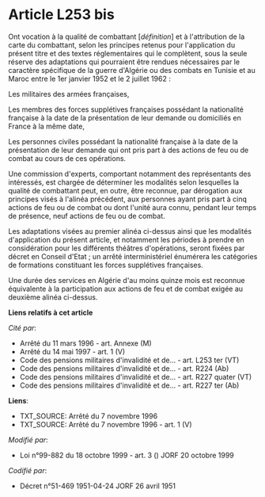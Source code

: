 # Article L253 bis

Ont vocation à la qualité de combattant [*définition*] et à l'attribution de la carte du combattant, selon les principes
retenus pour l'application du présent titre et des textes réglementaires qui le complètent, sous la seule réserve des
adaptations qui pourraient être rendues nécessaires par le caractère spécifique de la guerre d'Algérie ou des combats en
Tunisie et au Maroc entre le 1er janvier 1952 et le 2 juillet 1962 :

Les militaires des armées françaises,

Les membres des forces supplétives françaises possédant la nationalité française à la date de la présentation de leur demande
ou domiciliés en France à la même date,

Les personnes civiles possédant la nationalité française à la date de la présentation de leur demande qui ont pris part à des
actions de feu ou de combat au cours de ces opérations.

Une commission d'experts, comportant notamment des représentants des intéressés, est chargée de déterminer les modalités
selon lesquelles la qualité de combattant peut, en outre, être reconnue, par dérogation aux principes visés à l'alinéa
précédent, aux personnes ayant pris part à cinq actions de feu ou de combat ou dont l'unité aura connu, pendant leur temps de
présence, neuf actions de feu ou de combat.

Les adaptations visées au premier alinéa ci-dessus ainsi que les modalités d'application du présent article, et notamment les
périodes à prendre en considération pour les différents théâtres d'opérations, seront fixées par décret en Conseil d'Etat ;
un arrêté interministériel énumérera les catégories de formations constituant les forces supplétives françaises.

Une durée des services en Algérie d'au moins quinze mois est reconnue équivalente à la participation aux actions de feu et de
combat exigée au deuxième alinéa ci-dessus.

**Liens relatifs à cet article**

_Cité par_:

  - Arrêté du 11 mars 1996 - art. Annexe (M)
  - Arrêté du 14 mai 1997 - art. 1 (V)
  - Code des pensions militaires d'invalidité et de... - art. L253 ter (VT)
  - Code des pensions militaires d'invalidité et de... - art. R224 (Ab)
  - Code des pensions militaires d'invalidité et de... - art. R227 quater (VT)
  - Code des pensions militaires d'invalidité et de... - art. R227 ter (Ab)

**Liens**:

  - TXT_SOURCE: Arrêté du 7 novembre 1996
  - TXT_SOURCE: Arrêté du 7 novembre 1996 - art. 1 (V)

_Modifié par_:

  - Loi n°99-882 du 18 octobre 1999 - art. 3 () JORF 20 octobre 1999

_Codifié par_:

  - Décret n°51-469 1951-04-24 JORF 26 avril 1951
